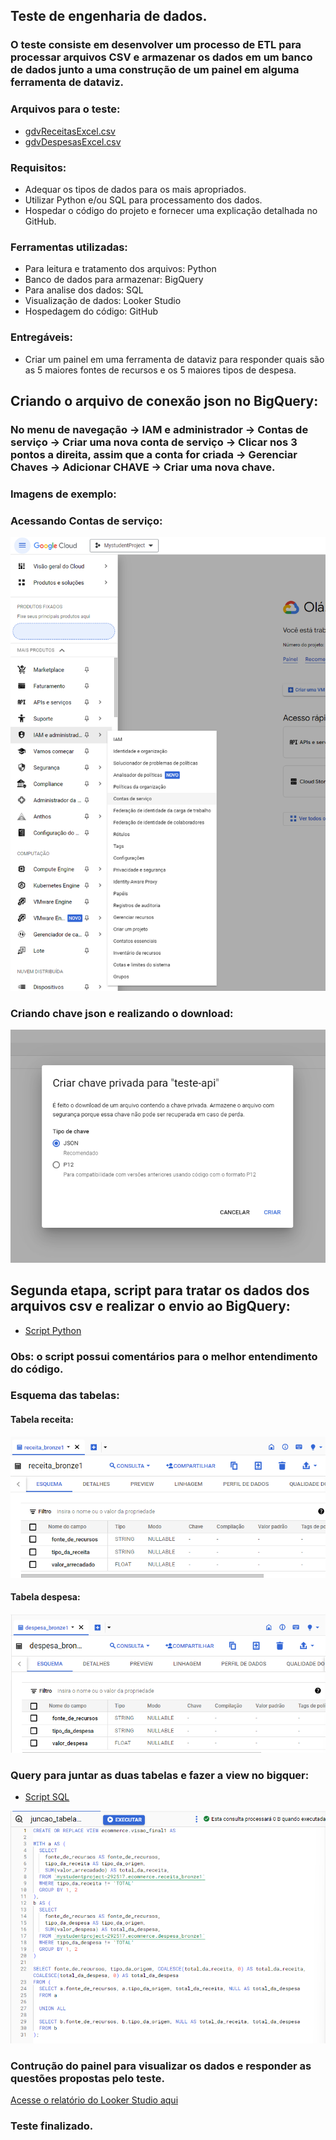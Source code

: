## Teste de engenharia de dados.

### O teste consiste em desenvolver um processo de ETL para processar arquivos CSV e armazenar os dados em um banco de dados junto a uma construção de um painel em alguma ferramenta de dataviz.

### Arquivos para o teste:
- [gdvReceitasExcel.csv](docs/gdvReceitasExcel.csv)
- [gdvDespesasExcel.csv](docs/gdvReceitasExcel.csv)

### Requisitos:

- Adequar os tipos de dados para os mais apropriados.
- Utilizar Python e/ou SQL para processamento dos dados.
- Hospedar o código do projeto e fornecer uma explicação detalhada no GitHub.

### Ferramentas utilizadas: 

- Para leitura e tratamento dos arquivos: Python
- Banco de dados para armazenar: BigQuery
- Para analise dos dados: SQL
- Visualização de dados: Looker Studio
- Hospedagem do código: GitHub

### Entregáveis:

- Criar um painel em uma ferramenta de dataviz para responder quais são as 5 maiores fontes de
recursos e os 5 maiores tipos de despesa.

## Criando o arquivo de conexão json no BigQuery:

### No menu de navegação -> IAM e administrador -> Contas de serviço -> Criar uma nova conta de serviço -> Clicar nos 3 pontos a direita, assim que a conta for criada -> Gerenciar Chaves -> Adicionar CHAVE -> Criar uma nova chave.

### Imagens de exemplo:

### Acessando Contas de serviço:
![model](imagens/conta_servico.png)

### Criando chave json e realizando o download:
![model](imagens/chave_json.png)

## Segunda etapa, script para tratar os dados dos arquivos csv e realizar o envio ao BigQuery:

- [Script Python](scripts_python/esfera_v0.ipynb)

### Obs: o script possui comentários para o melhor entendimento do código.

### Esquema das tabelas: 

#### Tabela receita:
![model](imagens/receita.png)

#### Tabela despesa:
![model](imagens/despesa.png)

### Query para juntar as duas tabelas e fazer a view no bigquer: 

- [Script SQL](scripts_sql/union.sql)
  
![model](imagens/union_sql.png)

### Contrução do painel para visualizar os dados e responder as questões propostas pelo teste.

[Acesse o relatório do Looker Studio aqui](https://lookerstudio.google.com/reporting/4aebb778-9b85-46cd-90fb-fdc917af188c)

### Teste finalizado.
